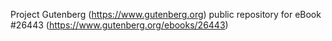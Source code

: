 Project Gutenberg (https://www.gutenberg.org) public repository for eBook #26443 (https://www.gutenberg.org/ebooks/26443)
